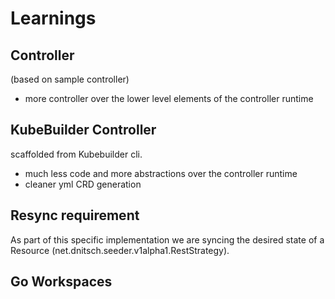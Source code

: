 # Learnings

## Controller 

(based on sample controller)
- more controller over the lower level elements of the controller runtime

## KubeBuilder Controller

scaffolded from Kubebuilder cli.

- much less code and more abstractions over the controller runtime
- cleaner yml CRD generation

## Resync requirement

As part of this specific implementation we are syncing the desired state of a Resource (net.dnitsch.seeder.v1alpha1.RestStrategy).


## Go Workspaces

